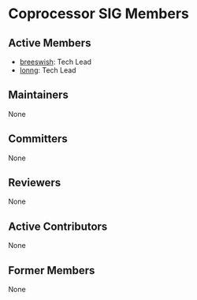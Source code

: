 # Coprocessor SIG Members

## Active Members

- [breeswish](https://github.com/breeswish): Tech Lead
- [lonng](https://github.com/lonng): Tech Lead

## Maintainers

None

## Committers

None

## Reviewers

None

## Active Contributors

None

## Former Members

None